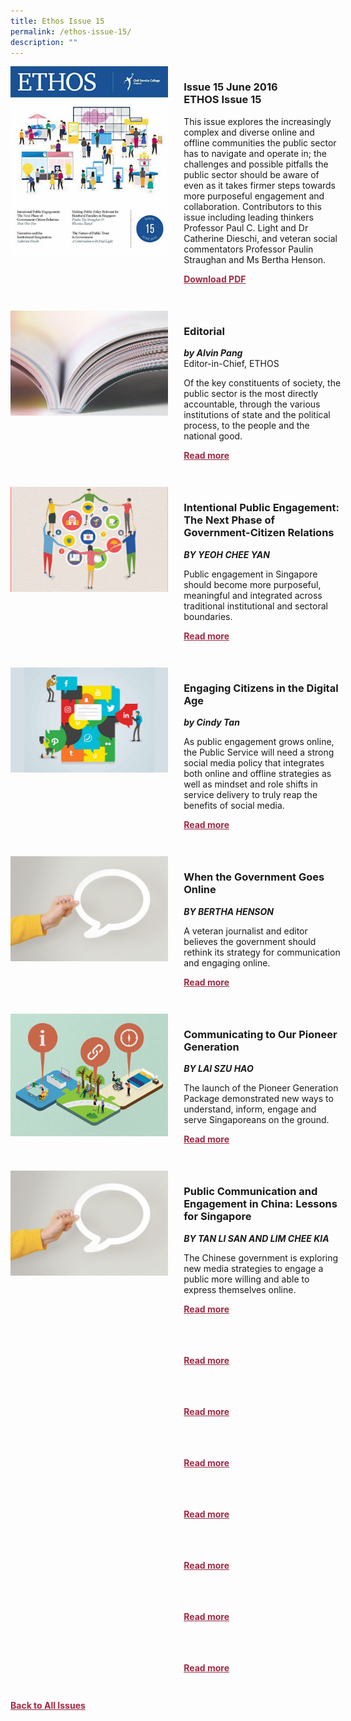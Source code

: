 ```yaml
---
title: Ethos Issue 15
permalink: /ethos-issue-15/
description: ""
---
```

<style>

.back a
{
	color: #9f2943;
	font-weight: bold;
	}
	


.text
{
	width: 50%;
}	
	
.img1 img
{
margin-top:25px;	
}	
	
.img img
{
margin-top:15px;	
}		
	
.button1 a
{
	color: #9f2943;
	font-weight:bold;
}
	

.grid-container {
	display: grid;
	grid-template-columns: 50% 50%;
	grid-column-gap: 5%;
	margin-bottom: 5%;
	}	
	
@media only screen and (max-width: 600px) {
	.grid-container {
		display: block;
	}
}	
</style>


<div class="grid-container">
	<div><img src="/images/Ethos_Thumbnails_Cover/ethosissue15.jpg"></div>
	<div>
		<h3>Issue 15 June 2016<br> ETHOS Issue 15</h3>
		<p>This issue explores the increasingly complex and diverse online and offline communities the public sector has to navigate and operate in; the challenges and possible pitfalls the public sector should be aware of even as it takes firmer steps towards more purposeful engagement and collaboration. Contributors to this issue including leading thinkers Professor Paul C. Light and Dr Catherine Dieschi, and veteran social commentators Professor Paulin Straughan and Ms Bertha Henson.</p>
		<div class="button1"><a href="https://file.go.gov.sg/ethos-issue-15.pdf">Download PDF</a></div>
	</div>
</div>

<br>

<div class="grid-container">
	<div><img src="/images/Landing_Banner_Images/tile_editorial.jpg"></div>
	<div>
		<h3>Editorial</h3>
		<b><i>by Alvin Pang</i></b>
		<figcaption>Editor-in-Chief, ETHOS</figcaption>
		<p>Of the key constituents of society, the public sector is the most directly accountable, through the various institutions of state and the political process, to the people and the national good.</p>
		<div class="button1"><a href="/ethos-issue-15/editorial/">Read more</a></div>
	</div>
</div>

<br>

<div class="grid-container">
	<div><img src="/images/Cropped_images/Ethos_Issue_15/15_Teaser_Intentional%20Public%20Engagement-%20The%20Next%20Phase%20of%20Government-Citizen%20Relations.jpg"></div>
	<div>
		<h3>Intentional Public Engagement: The Next Phase of Government-Citizen Relations</h3>
		<b><i>BY YEOH CHEE YAN</i></b>
		<p>Public engagement in Singapore should become more purposeful, meaningful and integrated across traditional institutional and sectoral boundaries.</p>
		<div class="button1"><a href="/ethos-issue-15/intentional-public-engagement-the-next-phase-of-government-citizen-relations/">Read more</a></div>
	</div>
</div>

<br>


<div class="grid-container">
	<div><img src="/images/Cropped_images/Ethos_Issue_15/15_Teaser_Engaging%20Citizens%20in%20the%20Digital%20Age.jpg"></div>
	<div>
		<h3>Engaging Citizens in the Digital Age</h3>
		<b><i>by Cindy Tan</i></b>
		<p>As public engagement grows online, the Public Service will need a strong social media policy that integrates both online and offline strategies as well as mindset and role shifts in service delivery to truly reap the benefits of social media.</p>
		<div class="button1"><a href="/ethos-issue-15/engaging-citizens-in-the-digital-age/">Read more</a></div>
	</div>
</div>

<br>

<div class="grid-container">
	<div><img src="/images/Landing_Banner_Images/tile_opinion.jpg"></div>
	<div>
		<h3>When the Government Goes Online</h3>
		<b><i>BY BERTHA HENSON</i></b>
		<p>A veteran journalist and editor believes the government should rethink its strategy for communication and engaging online.</p>
		<div class="button1"><a href="/ethos-issue-15/when-the-government-goes-online/">Read more</a></div>
	</div>
</div>

<br>

<div class="grid-container">
	<div><img src="/images/Cropped_images/Ethos_Issue_15/Ethos_Issue_15_Teaser_pioneer.PNG"></div>
	<div>
		<h3>Communicating to Our Pioneer Generation</h3>
		<b><i>BY LAI SZU HAO</i></b>
		<p>The launch of the Pioneer Generation Package demonstrated new ways to understand, inform, engage and serve Singaporeans on the ground.</p>
		<div class="button1"><a href="/ethos-issue-15/communicating-to-our-pioneer-generation/">Read more</a></div>
	</div>
</div>

<br>

<div class="grid-container">
	<div><img src="/images/Landing_Banner_Images/tile_opinion.jpg"></div>
	<div>
		<h3>Public Communication and Engagement in China: Lessons for Singapore</h3>
		<b><i>BY TAN LI SAN AND LIM CHEE KIA</i></b>
		<p>The Chinese government is exploring new media strategies to engage a public more willing and able to express themselves online.</p>
		<div class="button1"><a href="/ethos-issue-15/public-communication-and-engagement-in-china-lessons-for-singapore/">Read more</a></div>
	</div>
</div>

<br>

<div class="grid-container">
	<div><img src=""></div>
	<div>
		<h3></h3>
		<b><i></i></b>
		<p></p>
		<div class="button1"><a href="">Read more</a></div>
	</div>
</div>

<br>

<div class="grid-container">
	<div><img src=""></div>
	<div>
		<h3></h3>
		<b><i></i></b>
		<p></p>
		<div class="button1"><a href="">Read more</a></div>
	</div>
</div>

<br>

<div class="grid-container">
	<div><img src=""></div>
	<div>
		<h3></h3>
		<b><i></i></b>
		<p></p>
		<div class="button1"><a href="">Read more</a></div>
	</div>
</div>

<br>

<div class="grid-container">
	<div><img src=""></div>
	<div>
		<h3></h3>
		<b><i></i></b>
		<p></p>
		<div class="button1"><a href="">Read more</a></div>
	</div>
</div>

<br>

<div class="grid-container">
	<div><img src=""></div>
	<div>
		<h3></h3>
		<b><i></i></b>
		<p></p>
		<div class="button1"><a href="">Read more</a></div>
	</div>
</div>

<br>

<div class="grid-container">
	<div><img src=""></div>
	<div>
		<h3></h3>
		<b><i></i></b>
		<p></p>
		<div class="button1"><a href="">Read more</a></div>
	</div>
</div>

<br>

<div class="grid-container">
	<div><img src=""></div>
	<div>
		<h3></h3>
		<b><i></i></b>
		<p></p>
		<div class="button1"><a href="">Read more</a></div>
	</div>
</div>

<br>







<div class="back">
<a href="/all-issues/">Back to All Issues</a>
</div>